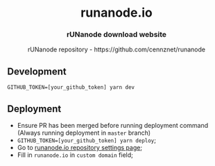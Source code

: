 <h1 align="center">
  runanode.io
</h1>

<h3 align="center">
  rUNanode download website
</h3>
<p align="center">
  rUNanode repository - https://github.com/cennznet/runanode
</p>

## Development

`GITHUB_TOKEN=[your_github_token] yarn dev`

## Deployment

- Ensure PR has been merged before running deployment command (Always running deployment in `master` branch)
- `GITHUB_TOKEN=[your_github_token] yarn deploy`;
- Go to [runanode.io repository settings page][repo_settings];
- Fill in `runanode.io` in `custom domain` field;

[repo_settings]: https://github.com/cennznet/runanode.io/settings
